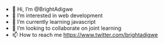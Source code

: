 - 👋 Hi, I’m @BrightAdigwe
- 👀 I’m interested in web development
- 🌱 I’m currently learning javascript
- 💞️ I’m looking to collaborate on joint learning
- 📫 How to reach me https://www.twitter.com/brightadigwe

<!---
BrightAdigwe/BrightAdigwe is a ✨ special ✨ repository because its `README.md` (this file) appears on your GitHub profile.
You can click the Preview link to take a look at your changes.
--->
